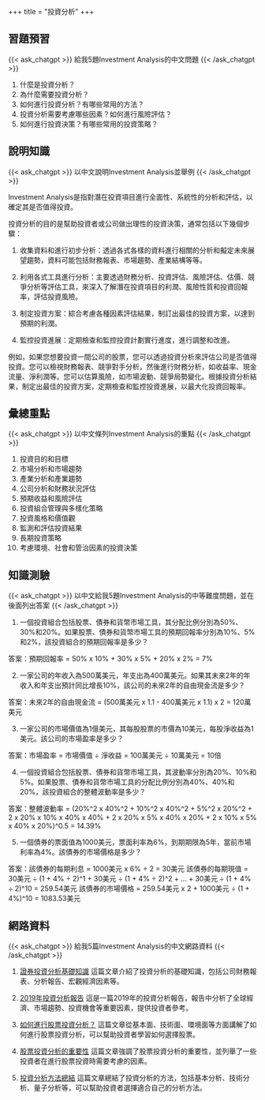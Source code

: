 +++
title = "投資分析"
+++
## 習題預習
{{< ask_chatgpt >}}
給我5題Investment Analysis的中文問題
{{< /ask_chatgpt >}}



1. 什麼是投資分析？
2. 為什麼需要投資分析？
3. 如何進行投資分析？有哪些常用的方法？
4. 投資分析需要考慮哪些因素？如何進行風險評估？
5. 如何進行投資決策？有哪些常用的投資策略？   

## 說明知識
{{< ask_chatgpt >}}
以中文說明Investment Analysis並舉例
{{< /ask_chatgpt >}}



Investment Analysis是指對潛在投資項目進行全面性、系統性的分析和評估，以確定其是否值得投資。

投資分析的目的是幫助投資者或公司做出理性的投資決策，通常包括以下幾個步驟：

1. 收集資料和進行初步分析：透過各式各樣的資料進行相關的分析和擬定未來展望趨勢，資料可能包括財務報表、市場趨勢、產業結構等等。

2. 利用各式工具進行分析：主要透過財務分析、投資評估、風險評估、估價、競爭分析等評估工具，來深入了解潛在投資項目的利潤、風險性質和投資回報率，評估投資風險。

3. 制定投資方案：綜合考慮各種因素評估結果，制訂出最佳的投資方案，以達到預期的利潤。

4. 監控投資進展：定期檢查和監控投資計劃實行進度，進行調整和改進。

例如，如果您想要投資一間公司的股票，您可以透過投資分析來評估公司是否值得投資。您可以檢視財務報表、競爭對手分析，然後進行財務分析，如收益率、現金流量、淨利潤等。您可以估算風險，如市場波動、競爭局勢變化。根據投資分析結果，制定出最佳的投資方案，定期檢查和監控投資進展，以最大化投資回報率。   

## 彙總重點
{{< ask_chatgpt >}}
以中文條列Investment Analysis的重點
{{< /ask_chatgpt >}}



1. 投資目的和目標
2. 市場分析和市場趨勢
3. 產業分析和產業趨勢
4. 公司分析和財務狀況評估
5. 預期收益和風險評估
6. 投資組合管理與多樣化策略
7. 投資風格和價值觀
8. 監測和評估投資結果
9. 長期投資策略
10. 考慮環境、社會和管治因素的投資決策   

## 知識測驗
{{< ask_chatgpt >}}
以中文給我5題Investment Analysis的中等難度問題，並在後面列出答案
{{< /ask_chatgpt >}}



1. 一個投資組合包括股票、債券和貨幣市場工具，其分配比例分別為50%、30%和20%。如果股票、債券和貨幣市場工具的預期回報率分別為10%、5%和2%，該投資組合的預期回報率是多少？

答案：預期回報率 = 50% x 10% + 30% x 5% + 20% x 2% = 7%

2. 一家公司的年收入為500萬美元，年支出為400萬美元。如果其未來2年的年收入和年支出預計同比增長10%，該公司的未來2年的自由現金流是多少？

答案：未來2年的自由現金流 = (500萬美元 x 1.1 - 400萬美元 x 1.1) x 2 = 120萬美元

3. 一家公司的市場價值為1億美元，其每股股票的市價為10美元，每股淨收益為1美元。該公司的市場盈率是多少？

答案：市場盈率 = 市場價值 ÷ 淨收益 = 100萬美元 ÷ 10萬美元 = 10倍

4. 一個投資組合包括股票、債券和貨幣市場工具，其波動率分別為20%、10%和5%。如果股票、債券和貨幣市場工具的分配比例分別為40%、40%和20%，該投資組合的整體波動率是多少？

答案：整體波動率 = (20%^2 x 40%^2 + 10%^2 x 40%^2 + 5%^2 x 20%^2 + 2 x 20% x 10% x 40% x 40% + 2 x 20% x 5% x 40% x 20% + 2 x 10% x 5% x 40% x 20%)^0.5 = 14.39%

5. 一個債券的票面值為1000美元，票面利率為6%，到期期限為5年，當前市場利率為4%。該債券的市場價格是多少？

答案：該債券的每期利息 = 1000美元 x 6% ÷ 2 = 30美元
該債券的每期現值 = 30美元 ÷ (1 + 4% ÷ 2)^1 + 30美元 ÷ (1 + 4% ÷ 2)^2 + ... + 30美元 ÷ (1 + 4% ÷ 2)^10 = 259.54美元
該債券的市場價格 = 259.54美元 x 2 + 1000美元 ÷ (1 + 4%)^10 = 1083.53美元   

## 網路資料
{{< ask_chatgpt >}}
給我5篇Investment Analysis的中文網路資料
{{< /ask_chatgpt >}}



1. [證券投資分析基礎知識](https://investing.stockmarketmba.com/?p=413)
這篇文章介紹了投資分析的基礎知識，包括公司財務報表、分析報告、宏觀經濟因素等。

2. [2019年投資分析報告](https://www.moneydj.com/KMDJ/News/NewsViewer.aspx?a=31baf8ed-2216-4215-b01c-8121b5a21b9d)
這是一篇2019年的投資分析報告，報告中分析了全球經濟、市場趨勢、投資機會等重要因素，提供投資者參考。

3. [如何進行股票投資分析？](https://www.howbuy.com/touzi/40577.html)
這篇文章從基本面、技術面、環境面等方面講解了如何進行股票投資分析，可以幫助投資者學習如何選擇股票。

4. [股票投資分析的重要性](https://www.jisilu.cn/question/166322)
這篇文章強調了股票投資分析的重要性，並列舉了一些投資者在進行股票投資時需要考慮的因素。

5. [投資分析方法總結](https://www.1234567.com.cn/news/id/68951)
這篇文章總結了投資分析的方法，包括基本分析、技術分析、量子分析等，可以幫助投資者選擇適合自己的分析方法。   

